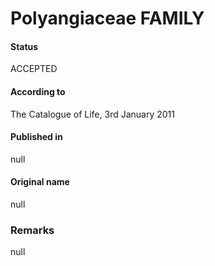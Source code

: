 Polyangiaceae FAMILY
=======

#### Status
ACCEPTED

#### According to
The Catalogue of Life, 3rd January 2011

#### Published in
null

#### Original name
null

### Remarks
null